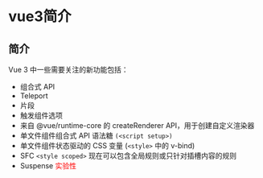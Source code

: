 # vue3简介

## 简介
Vue 3 中一些需要关注的新功能包括：
* 组合式 API
* Teleport
* 片段
* 触发组件选项
* 来自 @vue/runtime-core 的 createRenderer API，用于创建自定义渲染器
* 单文件组件组合式 API 语法糖 `(<script setup>)`
* 单文件组件状态驱动的 CSS 变量 (`<style>` 中的 v-bind)
* SFC `<style scoped>` 现在可以包含全局规则或只针对插槽内容的规则
* Suspense <font color="red">实验性</font>

